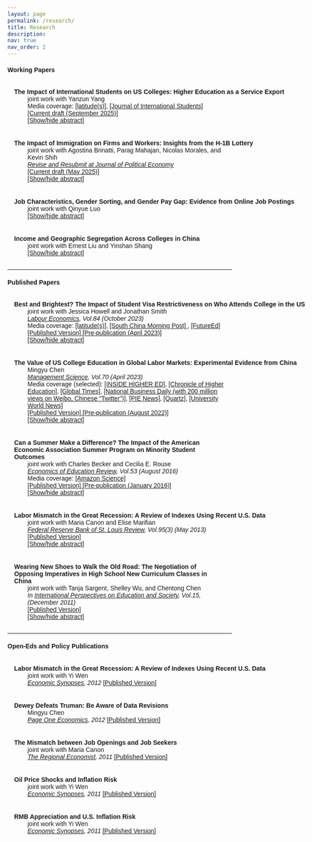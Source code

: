 ```yaml
---
layout: page
permalink: /research/
title: Research
description: 
nav: true
nav_order: 2
---
```


<html>

<style>
    body {
        font-family: Arial, sans-serif;
    }
    .publication {
        padding: 15px;
        margin-bottom: 5px; /* You can adjust this value to control the space between papers */
    }
    .abstract {
        max-height: 0;
        overflow: hidden;
        transition: max-height 0.5s ease-in-out;
    }
    .abstract.open {
        max-height: 500px;  /* You can adjust this value based on your needs */
    }
    .bullet-point, .inline-abstract { /* this is for the bullet point in abstract */
        display: none;
    }
    .inline-abstract { /* this is for the bullet point in abstract */
        display: inline;
    }
    .close-lines {
        margin-bottom: 0;
    }
    .no-margin-top {
        margin-top: 0;
    }
    .bold-text {
        font-weight: bold;
        white-space: nowrap;  /* Prevents text from wrapping */
        overflow: hidden;  /* Hides text that overflows the container */
        text-overflow: ellipsis;  /* Adds an ellipsis (...) when text overflows */
    }
    .bold-text2 {
        font-weight: bold;
    }    
    .indented-content {
        margin-left: 30px;  /* You can adjust this value */
    }
</style>


<body>

<h4>Working Papers</h4>
<p></p>

<div class="publication" id="pub6">
    <span class="bold-text">The Impact of International Students on US Colleges: Higher Education as a Service Export</span><br>
    <div class="indented-content">
      <span>joint work with Yanzun Yang</span><br>
      <span>Media coverage: 
            <a href="https://www.opencampusmedia.org/2021/05/17/how-the-public-sees-international-students/" target="_blank">[latitude(s)]</a>, 
            <a href="https://mailchi.mp/ojed/jis-11-3" target="_blank">[Journal of International Students] </a>
      </span><br>
      <span><a href="/assets/pdf/Chen_Mingyu_CV.pdf" target="_blank">[Current draft (September 2025)] </a></span><br>
      <span><a href="#" onclick="toggleAbstract('abstract6'); return false;">[Show/hide abstract]</a></span><br>
      <div class="abstract" id="abstract6">
          <span class="bullet-point">&#8226;</span>
          <p class="inline-abstract">Recent immigration policies have created massive uncertainty for inBetween 2005 and 2016, international enrollment in US higher education nearly doubled. I examine how trade shocks in education affect public universities’ decisionmaking. I construct a shift-share instrument to exploit institutions’ historical networks with different origins of international students, income growth, and exchange-rate fluctuations. Contrary to claims that US-born students are crowded out, I find that international students increase schools’ funding via tuition payments, which leads to increased in-state enrollment and lower tuition prices. Schools also keep steady per-student spending and recruit more students with high math scores. Lastly, states allocate more appropriations to universities that attract fewer international students.</p>
      </div>
    </div>
</div>

<div class="publication" id="pub7">
    <span class="bold-text">The Impact of Immigration on Firms and Workers: Insights from the H-1B Lottery</span><br>
    <div class="indented-content">
      <span>joint work with Agostina Brinatti, Parag Mahajan, Nicolas Morales, and Kevin Shih</span><br>
      <span><i><u>Revise and Resubmit at Journal of Political Economy</u></i></span><br>
      <span><a href="https://nicolasmoralesg.github.io/papers/H1B_lotteries_Census.pdf" target="_blank">[Current draft (May 2025)] </a></span><br>
      <span><a href="#" onclick="toggleAbstract('abstract7'); return false;">[Show/hide abstract]</a></span><br>
      <div class="abstract" id="abstract7">
          <span class="bullet-point">&#8226;</span>
          <p class="inline-abstract">We study how random variation in the availability of highly educated, foreign-born workers impacts firm performance and recruitment behavior. We combine two rich data sources: 1) administrative employer-employee matched data from the US Census Bureau; and 2) firm-level information on the first large-scale H-1B visa lottery in 2007. Using an event-study approach, we find that lottery wins lead to increases in firm hiring of college-educated, immigrant labor along with increases in scale and productivity. Skill-intensive, high-paying firms expand the most after winning the H-1B lottery. We find limited evidence of displacement effects on native-born, college-educated workers.</p>
      </div>
    </div>
</div>

<div class="publication" id="pub8">
    <span class="bold-text">Job Characteristics, Gender Sorting, and Gender Pay Gap: Evidence from Online Job Postings</span><br>
    <div class="indented-content">
      <span>joint work with Qinyue Luo</span><br>
      <span><a href="#" onclick="toggleAbstract('abstract8'); return false;">[Show/hide abstract]</a></span><br>
      <div class="abstract" id="abstract8">
          <span class="bullet-point">&#8226;</span>
          <p class="inline-abstract">Draft available upon request.</p>
      </div>
    </div>
</div>

<div class="publication" id="pub9">
    <span class="bold-text">Income and Geographic Segregation Across Colleges in China</span><br>
    <div class="indented-content">
      <span>joint work with Ernest Liu and Yinshan Shang</span><br>
      <span><a href="#" onclick="toggleAbstract('abstract9'); return false;">[Show/hide abstract]</a></span><br>
      <div class="abstract" id="abstract9">
          <span class="bullet-point">&#8226;</span>
          <p class="inline-abstract">Draft available upon request.</p>
      </div>
    </div>
</div>


<hr>


<h4>Published Papers</h4>
<p></p>

<div class="publication" id="pub4">
    <span class="bold-text">
        Best and Brightest? The Impact of Student Visa Restrictiveness on Who Attends College in the US</span><br>
    <div class="indented-content">
      <span>joint work with Jessica Howell and Jonathan Smith</span><br>
      <span><i><u>Labour Economics</u>, Vol.84 (October 2023)</i></span><br>
      <span>Media coverage: 
            <a href="https://www.getrevue.co/profile/latitudes/issues/another-blow-edition-246020" target="_blank">[latitude(s)]</a>, 
            <a href="https://www.scmp.com/news/china/article/3092242/trump-administration-limits-international-visas-leave-chinese-students" target="_blank">[South China Morning Post] </a>, 
            <a href="https://www.future-ed.org/best-and-brightest-the-impact-of-student-visa-restrictions/" target="_blank">[FutureEd] </a>
      </span><br>
      <span><a href="/assets/pdf/CHS_F1visaSAT_published.pdf" target="_blank">[Published Version] </a><a href="/assets/pdf/CHS_F1visaSAT_prepub.pdf" target="_blank">[Pre-publication (April 2023)]</a></span><br>
      <span><a href="#" onclick="toggleAbstract('abstract4'); return false;">[Show/hide abstract]</a></span><br>
      <div class="abstract" id="abstract4">
          <span class="bullet-point">&#8226;</span>
          <p class="inline-abstract">Before the COVID-19 pandemic, student F-1 visa applicants faced a 27 percent refusal rate that varies by time and region. Recent immigration policies have created uncertainty in whether international students will receive their visas. Using data on the universe of SAT takers between 2004 and 2015 matched with college enrollment records, we examine how the anticipated F-1 visa restrictiveness influences the enrollment of international students in the US. Using an instrumental variables approach, we find that a higher anticipated F-1 student visa refusal rate decreases the number of international SAT takers, decreases the probability of sending SAT scores to US colleges, and decreases international student enrollment in the US. The decreases are larger among international students with higher measured academic achievement. We also document academic achievement of international students and show that over 40 percent of high-scoring international SAT takers do not pursue US college education.</p>
      </div>
    </div>
</div>

<div class="publication" id="pub5">
    <span class="bold-text">
        The Value of US College Education in Global Labor Markets: Experimental Evidence from China</span><br>
    <div class="indented-content">
      <span>Mingyu Chen</span><br>
      <span><i><u>Management Science</u>, Vol.70 (April 2023)</i></span><br>
      <span>Media coverage (selected): 
            <a href="https://www.insidehighered.com/news/2019/04/11/research-chinese-employers-are-more-likely-call-back-chinese-educated-applicants" target="_blank">[INSIDE HIGHER ED]</a>, 
            <a href="https://www.chronicle.com/article/fading-beacon?bc_nonce=ohb1usio1vznshtawcjw&cid=reg_wall_signup" target="_blank">[Chronicle of Higher Education]</a>, 
            <a href="http://lx.huanqiu.com/cooperation/2019-04/14708918.html?agt=15438" target="_blank">[Global Times]</a>, 
            <a href="http://www.nbd.com.cn/articles/2019-04-13/1320812.html?tdsourcetag=s_pcqq_aiomsg" target="_blank">[National Business Daily (with 200 million views on Weibo, Chinese "Twitter")]</a>, 
            <a href="https://thepienews.com/news/us-educated-chinese-grads-less-likely-to-find-jobs-on-return-study/" target="_blank">[PIE News]</a>, 
            <a href="https://qz.com/1634589/china-issued-travel-warnings-about-the-many-dangers-of-the-us" target="_blank">[Quartz]</a>, 
            <a href="https://www.universityworldnews.com/post.php?story=20190507111155578" target="_blank">[University World News]</a>
      </span><br>
       <span><a href="https://pubsonline.informs.org/doi/abs/10.1287/mnsc.2023.4745" target="_blank">[Published Version] </a><a href="/assets/pdf/Chen_UScollegeChina_prepub.pdf" target="_blank">[Pre-publication (August 2022)]</a></span><br> 
      <span><a href="#" onclick="toggleAbstract('abstract5'); return false;">[Show/hide abstract]</a></span><br>
      <div class="abstract" id="abstract5">
          <span class="bullet-point">&#8226;</span>
          <p class="inline-abstract">One million international students study in the United States each year, and the majority of them compete in global labor markets after graduation. I conducted a large-scale field experiment and a companion employer survey to study how employers in China value U.S. college education. I sent more than 27,000 fictitious online applications to business and computer science jobs in China, randomizing the country of college education. I find that U.S.-educated applicants are on average 18% less likely to receive a callback than applicants educated in China, with applicants from very elective U.S. institutions under-performing those from the least selective Chinese institutions. The United States-China callback gap is smaller at high-wage jobs, consistent with employers fearing U.S.-educated applicants have better outside options and would be harder to hire and retain. The gap is also smaller at foreign-owned firms, consistent with Chinese-owned firms knowing less about American education. Controlling for high school quality, test scores, or U.S. work experiences does not attenuate the gap, suggesting that the gap is not driven by employer perceptions of negative selection. A survey of 507 hiring managers at college career fairs finds consistent and additional supporting evidence for the experimental findings.</p>
      </div>
    </div>
</div>

<div class="publication" id="pub3">
    <span class="bold-text2">
        Can a Summer Make a Difference? The Impact of the American Economic Association Summer Program on Minority Student Outcomes</span><br>
    <div class="indented-content">
      <span>joint work with Charles Becker and Cecilia E. Rouse</span><br>
      <span><i><u>Economics of Education Review</u>, Vol.53 (August 2016)</i></span><br>
      <span>Media coverage: 
            <a href="https://www.amazon.science/latest-news/amazon-to-sponsor-howard-university-summer-program-aimed-at-increasing-pipeline-of-minority-economists" target="_blank">[Amazon Science]</a>
      </span><br>
      <span><a href="https://www.sciencedirect.com/science/article/abs/pii/S0272775715300819" target="_blank">[Published Version] </a><a href="/assets/pdf/Beckeretal_2016_prepub.pdf" target="_blank">[Pre-publication (January 2016)]</a></span><br>
      <span><a href="#" onclick="toggleAbstract('abstract3'); return false;">[Show/hide abstract]</a></span><br>
      <div class="abstract" id="abstract3">
          <span class="bullet-point">&#8226;</span>
          <p class="inline-abstract">In the 1970s, the American Economic Association (AEA) was one of several professional associations to launch a summer program with the goal of increasing racial and ethnic diversity in its profession. In this paper we estimate the effectiveness of the AEA's program which, to the best of our knowledge, is the first to rigorously study such a summer program. Using a comparison group consisting of those who applied to, but did not attend, the program and controlling for an array of background characteristics, we find that program participants were over 40 percentage points more likely to apply to and attend a Ph.D. program in economics, 26 percentage points more likely to complete a Ph.D., and about 15 percentage points more likely to ever work in an economics-related academic job. Using our estimates, we calculate that the program may directly account for 17–21 percent of the Ph.D.s awarded to minorities in economics over the past 20 years.</p>
      </div>
    </div>
</div>


<div class="publication" id="pub2">
    <span class="bold-text">
        Labor Mismatch in the Great Recession: A Review of Indexes Using Recent U.S. Data</span><br>
    <div class="indented-content">
      <span>joint work with Maria Canon and Elise Marifian</span><br>
      <span><i><u>Federal Reserve Bank of St. Louis Review</u>, Vol.95(3) (May 2013)</i></span><br>
      <span><a href="https://www.semanticscholar.org/paper/Labor-mismatch-in-the-Great-Recession%3A-a-review-of-Canon-Chen/117f6b318a1a1d1ea5feb0fc4f5346de00268b74?p2df" target="_blank">[Published Version] </a></span><br>      
      <span><a href="#" onclick="toggleAbstract('abstract2'); return false;">[Show/hide abstract]</a></span><br>
      <div class="abstract" id="abstract2">
          <span class="bullet-point">&#8226;</span>
          <p class="inline-abstract">Labor mismatch, also known as structural imbalance, can be defined as a poor match between the characteristics of unemployed workers and those required for vacant jobs. In the wake of the jobless recovery from the Great Recession, economists have sought to explain the coexistence of a high unemployment rate and increasing job openings as a mismatch phenomenon. This article reviews five studies that have contributed to the development of mismatch indexes and computes the corresponding indexes over the period May 2005–May 2012 using job vacancy data from the Conference Board Help Wanted OnLine® (HWOL) Data Series. For most of the indexes, mismatch increased during the Great Recession, although the indexes exhibit a range of behaviors. According to an index developed in Jackman and Roper (1987), mismatch can account for at most 2.72 percentage points of the 5.30-percentage-point increase in the unemployment rate from the beginning of the recession to the unemployment rate peak.</p>
      </div>
    </div>
</div>


<div class="publication" id="pub1">
    <span class="bold-text2">
        Wearing New Shoes to Walk the Old Road: The Negotiation of Opposing Imperatives in High School New Curriculum Classes in China</span><br>
    <div class="indented-content">
      <span>joint work with Tanja Sargent, Shelley Wu, and Chentong Chen</span><br>
      <span><i>In <u>International Perspectives on Education and Society</u>, Vol.15, (December 2011)</i></span><br>
      <span><a href="https://www.emeraldinsight.com/doi/abs/10.1108/S1479-3679%282011%290000015007" target="_blank">[Published Version] </a></span><br>
      <span><a href="#" onclick="toggleAbstract('abstract1'); return false;">[Show/hide abstract]</a></span><br>
      <div class="abstract" id="abstract1">
          <span class="bullet-point">&#8226;</span>
          <p class="inline-abstract">When college entrance examinations act as gatekeepers to modern-sector jobs, the entire education system then becomes oriented toward these examinations. This occurs at the expense of learning for the sake of learning and other aspects of education that address the holistic development and well-being of students. In recent years in China, there has been growing concern that examination competition has compromised the quality of classroom teaching and learning and is detrimental to the development of skills necessary for the global knowledge economy. These concerns have given rise to a far-reaching set of education reforms known as the New Curriculum reforms which have aimed to move students to the center of teaching and learning and to transform teaching and learning so as to foster such capacities as creativity, innovation, collaboration, self-expression, engagement, enjoyment of learning, inquiry skills, problem-solving abilities, and ability to apply knowledge in practice. In this chapter, we use videotaped high school New Curriculum demonstration lessons to examine teaching and learning practices that are regarded as exemplary in the current reform context. We investigate how teachers are negotiating the competing demands of preparing students for the examinations and addressing the aims of the New Curriculum reforms. The nature of student participation in the classroom emerges in the analysis as a key indicator of the success of this negotiation.</p>
      </div>
    </div>
</div>


<hr>


<h4>Open-Eds and Policy Publications</h4>
<p></p>

<div class="publication" id="pol5">
    <span class="bold-text">
        Labor Mismatch in the Great Recession: A Review of Indexes Using Recent U.S. Data</span><br>
    <div class="indented-content">
      <span>joint work with Yi Wen</span><br>
      <span><i><u>Economic Synopses</u>, 2012</i> <a href="https://files.stlouisfed.org/files/htdocs/publications/es/12/ES_2012-06-08.pdf" target="_blank">[Published Version] </a></span><br>
    </div>
</div>

<div class="publication" id="pol4">
    <span class="bold-text">
        Dewey Defeats Truman: Be Aware of Data Revisions</span><br>
    <div class="indented-content">
      <span>Mingyu Chen</span><br>
      <span><i><u>Page One Economics</u>, 2012</i> <a href="https://files.stlouisfed.org/files/htdocs/pageone-economics/uploads/newsletter/2012/PageOne0412_Data_Revisions.pdf" target="_blank">[Published Version] </a></span><br>
    </div>
</div>

<div class="publication" id="pol3">
    <span class="bold-text">
        The Mismatch between Job Openings and Job Seekers</span><br>
    <div class="indented-content">
      <span>joint work with Maria Canon</span><br>
      <span><i><u>The Regional Economist</u>, 2011</i> <a href="https://www.stlouisfed.org/-/media/project/frbstl/stlouisfed/Files/PDFs/publications/pub_assets/pdf/re/2011/c/mismatch.pdf" target="_blank">[Published Version] </a></span><br>
    </div>
</div>

<div class="publication" id="pol2">
    <span class="bold-text">
        Oil Price Shocks and Inflation Risk</span><br>
    <div class="indented-content">
      <span>joint work with Yi Wen</span><br>
      <span><i><u>Economic Synopses</u>, 2011</i> <a href="https://files.stlouisfed.org/files/htdocs/publications/es/11/ES1119.pdf" target="_blank">[Published Version] </a></span><br>
    </div>
</div>

<div class="publication" id="pol1">
    <span class="bold-text">
        RMB Appreciation and U.S. Inflation Risk</span><br>
    <div class="indented-content">
      <span>joint work with Yi Wen</span><br>
      <span><i><u>Economic Synopses</u>, 2011</i> <a href="https://files.stlouisfed.org/files/htdocs/publications/es/11/ES1117.pdf" target="_blank">[Published Version] </a></span><br>
    </div>
</div>


</body>


<script>
    function toggleAbstract(abstractId) {
        var abstractElement = document.getElementById(abstractId);
        var bulletPoint = abstractElement.querySelector('.bullet-point');
        var inlineAbstract = abstractElement.querySelector('.inline-abstract');
        
        if (abstractElement.classList.contains("open")) {
            abstractElement.classList.remove("open");
            bulletPoint.style.display = "none";
            inlineAbstract.style.display = "none";
        } else {
            abstractElement.classList.add("open");
            bulletPoint.style.display = "inline";
            inlineAbstract.style.display = "inline";
        }
    }
</script>


</html>